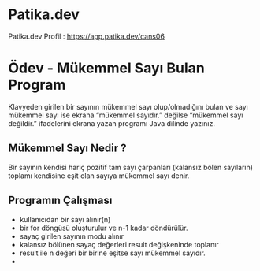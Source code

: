 # Patika.dev
Patika.dev Profil : https://app.patika.dev/cans06
# Ödev - Mükemmel Sayı Bulan Program
Klavyeden girilen bir sayının mükemmel sayı olup/olmadığını bulan ve sayı mükemmel sayı ise ekrana “mükemmel sayıdır.” değilse “mükemmel sayı değildir.” ifadelerini ekrana yazan programı Java dilinde yazınız.

## Mükemmel Sayı Nedir ?
Bir sayının kendisi hariç pozitif tam sayı çarpanları (kalansız bölen sayıların) toplamı kendisine eşit olan sayıya mükemmel sayı denir.

## Programın Çalışması 
- kullanıcıdan bir sayı alınır(n)
- bir for döngüsü oluşturulur ve n-1 kadar döndürülür.
- sayaç girilen sayının modu alınır
- kalansız bölünen sayaç değerleri result değişkeninde toplanır
- result ile n değeri bir birine eşitse sayı mükemmel sayıdır.
- 